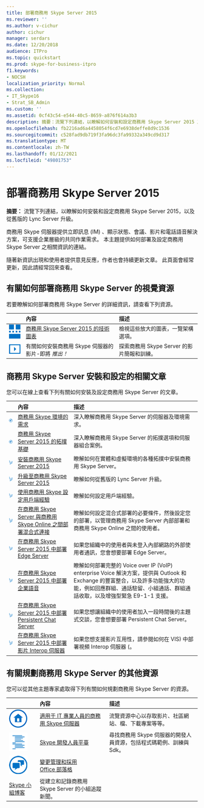 ```yaml
---
title: 部署商務用 Skype Server 2015
ms.reviewer: ''
ms.author: v-cichur
author: cichur
manager: serdars
ms.date: 12/20/2018
audience: ITPro
ms.topic: quickstart
ms.prod: skype-for-business-itpro
f1.keywords:
- NOCSH
localization_priority: Normal
ms.collection:
- IT_Skype16
- Strat_SB_Admin
ms.custom: ''
ms.assetid: 0cf43c54-e544-40c5-8659-a876f614a3b3
description: 摘要：流覽下列連結，以瞭解如何安裝和設定商務用 Skype Server 2015 及升級舊版的 Lync Server。
ms.openlocfilehash: fb2216ad6a4458054f6cd7e6938deffe8d9c1536
ms.sourcegitcommit: c528fad9db719f3fa96dc3fa99332a349cd9d317
ms.translationtype: MT
ms.contentlocale: zh-TW
ms.lasthandoff: 01/12/2021
ms.locfileid: "49801753"
---
```

# <a name="deploy-skype-for-business-server-2015"></a>部署商務用 Skype Server 2015
 
**摘要：** 流覽下列連結，以瞭解如何安裝和設定商務用 Skype Server 2015，以及從舊版的 Lync Server 升級。
  
商務用 Skype 伺服器提供立即訊息 (IM) 、顯示狀態、會議、影片和電話語音解決方案，可支援企業層級的共同作業需求。 本主題提供如何部署及設定商務用 Skype Server 之相關資訊的連結。 
  
隨著新資訊出現和使用者提供意見反應，作者也會持續更新文章。 此頁面會經常更新，因此請經常回來查看。
## <a name="visual-resources-about-how-to-deploy-skype-for-business-server"></a>有關如何部署商務用 Skype Server 的視覺資源

若要瞭解如何部署商務用 Skype Server 的詳細資訊，請查看下列資源。
  
||**內容**|**描述**|
|:-----|:-----|:-----|
|![技術圖表的圖示](../media/87de0d09-77fd-46f2-b9f6-99a7998fd332.png)|[商務用 Skype Server 2015 的技術圖表](../technical-diagrams.md) <br/> |檢視這些放大的圖表，一覽架構選項。  <br/> |
|![影片圖示](../media/143e0d86-1c68-482a-9bf9-93e7966acca0.png)|有關如何安裝商務用 Skype 伺服器的影片-即將  *推出！*  <br/> |探索商務用 Skype Server 的影片簡報和訓練。  <br/> |
   
##  <a name="articles-about-skype-for-business-server-installation-and-configuration"></a>商務用 Skype Server 安裝和設定的相關文章

您可以在線上查看下列有關如何安裝及設定商務用 Skype Server 的文章。 
  
||**內容**|**描述**|
|:-----|:-----|:-----|
|![檔圖示](../media/e4c786ef-1fff-4512-87c5-748543c60222.png)|[商務用 Skype 環境的需求](../plan-your-deployment/requirements-for-your-environment/requirements-for-your-environment.md) <br/> |深入瞭解商務用 Skype Server 的伺服器及環境需求。  <br/> |
|![檔圖示](../media/e4c786ef-1fff-4512-87c5-748543c60222.png)|[商務用 Skype Server 2015 的拓撲基礎](../plan-your-deployment/topology-basics/topology-basics.md) <br/> |深入瞭解商務用 Skype Server 的拓撲選項和伺服器組合案例。  <br/> |
|![數位方式圖示](../media/d73b5029-a6ba-4abd-9197-d8151dabf56e.png)|[安裝商務用 Skype Server 2015](install/install.md) <br/> |瞭解如何在實體和虛擬環境的各種拓撲中安裝商務用 Skype Server。  <br/> |
|![數位方式圖示](../media/d73b5029-a6ba-4abd-9197-d8151dabf56e.png)|[升級至商務用 Skype Server 2015](upgrade-to-skype-for-business-server.md) <br/> |瞭解如何從舊版的 Lync Server 升級。  <br/> |
|![數位方式圖示](../media/d73b5029-a6ba-4abd-9197-d8151dabf56e.png)|[使用商務用 Skype 設定用戶端經驗](deploy-clients/configure-the-client-experience.md) <br/> |瞭解如何設定用戶端經驗。  <br/> |
|![數位方式圖示](../media/d73b5029-a6ba-4abd-9197-d8151dabf56e.png)|[在商務用 Skype Server 與商務用 Skype Online 之間部署混合式連接](../skype-for-business-hybrid-solutions/deploy-hybrid-connectivity/deploy-hybrid-connectivity.md) <br/> |瞭解如何設定混合式部署的必要條件，然後設定您的部署，以管理商務用 Skype Server 內部部署和商務用 Skype Online 之間的使用者。  <br/> |
|![數位方式圖示](../media/d73b5029-a6ba-4abd-9197-d8151dabf56e.png)|[在商務用 Skype Server 2015 中部署 Edge Server](deploy-edge-server/deploy-edge-server.md) <br/> |如果您組織中的使用者與未登入內部網路的外部使用者通訊，您會想要部署 Edge Server。  <br/> |
|![數位方式圖示](../media/d73b5029-a6ba-4abd-9197-d8151dabf56e.png)|[在商務用 Skype Server 2015 中部署企業語音](deploy-enterprise-voice/deploy-enterprise-voice.md) <br/> |瞭解如何部署完整的 Voice over IP (VoIP) enterprise Voice 解決方案，提供與 Outlook 和 Exchange 的豐富整合，以及許多功能強大的功能，例如回應群組、通話駐留、小組通話、群組通話收取，以及增強型緊急 E9-1-1 支援。  <br/> |
|![數位方式圖示](../media/d73b5029-a6ba-4abd-9197-d8151dabf56e.png)|[在商務用 Skype Server 2015 中部署 Persistent Chat Server](deploy-persistent-chat-server/deploy-persistent-chat-server.md) <br/> |如果您想讓組織中的使用者加入一段時間後的主題式交談，您會想要部署 Persistent Chat Server。  <br/> |
|![數位方式圖示](../media/d73b5029-a6ba-4abd-9197-d8151dabf56e.png)|[在商務用 Skype Server 2015 中部署影片 Interop 伺服器](deploy-video-interop-server/deploy-video-interop-server.md) <br/> |如果您想支援影片互用性，請參閱如何在 VIS) 中部署視頻 Interop 伺服器 (。  <br/> |
   
## <a name="additional-resources-about-planning-for-skype-for-business-server"></a>有關規劃商務用 Skype Server 的其他資源

您可以從其他主題專家處取得下列有關如何規劃商務用 Skype Server 的資源。 
  
||**內容**|**描述**|
|:-----|:-----|:-----|
|![文檔圖示](../media/4eff581b-890b-46cb-8224-a4122137d27e.png)|[適用于 IT 專業人員的商務用 Skype 伺服器](https://go.microsoft.com/fwlink/p/?LinkId=527960) <br/> |流覽資源中心以存取影片、社區網站、檔、下載專案等等。  <br/> |
|![開發人員內容的圖示](../media/3626138a-2778-407e-911f-a0dcbdc36684.png)|[Skype 開發人員平臺](https://go.microsoft.com/fwlink/?LinkId=619775) <br/> |尋找商務用 Skype 伺服器的開發人員資源，包括程式碼範例、訓練與 Sdk。  <br/> |
|![新聞、博客等的圖示](../media/ac692cb8-7db8-4810-b53f-1bc88b1e4cac.png)|[變更管理和採用](https://go.microsoft.com/fwlink/p/?LinkId=532796) <br/> [Office 部落格](https://go.microsoft.com/fwlink/p/?LinkId=528899) <br/> 
[Skype 小組博客](https://go.microsoft.com/fwlink/p/?LinkId=532818) <br/> |從建立和記錄商務用 Skype Server 的小組追蹤新聞。  <br/> |
   

